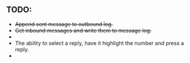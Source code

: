 ## TODO:

* ~~Append sent message to outbound log.~~
* ~~Get inbound messages and write them to message log.~~
*
* The ability to select a reply, have it highlight the number and press a reply.
*



